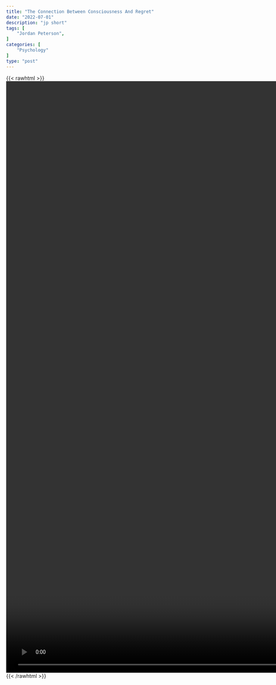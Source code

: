 ```yaml
---
title: "The Connection Between Consciousness And Regret"
date: "2022-07-01"
description: "jp short"
tags: [
    "Jordan Peterson",
]
categories: [
    "Psychology"
]
type: "post"
---
```

{{< rawhtml >}}
    <video style="height:40vh;width:auto" overflow="hidden" controls>
        <source src="https://clips.dev00ps.com/Jordan_Peterson/The_connection_between_consciousness_and_regret.mp4" type="video/mp4"> 
    </video>
{{< /rawhtml >}}

